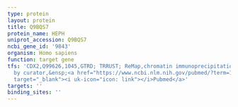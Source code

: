 ```yaml
---
type: protein
layout: protein
title: Q9BQS7
protein_name: HEPH
uniprot_accession: Q9BQS7
ncbi_gene_id: '9843'
organism: Homo sapiens
function: target gene
tfs: 'CDX2,Q99626,1045,GTRD; TRRUST; ReMap,chromatin immunoprecipitation assay; inferred
  by curator,&ensp;<a href="https://www.ncbi.nlm.nih.gov/pubmed/?term=15825077%5Buid%5D"
  target="_blank"><i uk-icon="icon: link"></i>Pubmed</a>'
targets: ''
binding_sites: ''
---
```

